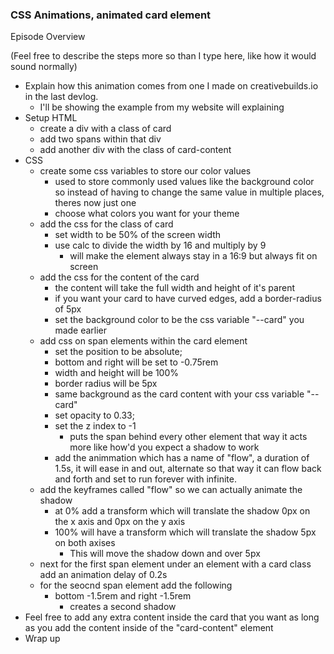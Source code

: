 ### CSS Animations, animated card element

Episode Overview

(Feel free to describe the steps more so than I type here, like how it would sound normally)

- Explain how this animation comes from one I made on creativebuilds.io in the last devlog.
  - I'll be showing the example from my website will explaining
- Setup HTML
  - create a div with a class of card
  - add two spans within that div
  - add another div with the class of card-content
- CSS
  - create some css variables to store our color values
    - used to store commonly used values like the background color so instead of having to change the same value in multiple places, theres now just one
    - choose what colors you want for your theme
  - add the css for the class of card
    - set width to be 50% of the screen width
    - use calc to divide the width by 16 and multiply by 9
      - will make the element always stay in a 16:9 but always fit on screen
  - add the css for the content of the card
    - the content will take the full width and height of it's parent
    - if you want your card to have curved edges, add a border-radius of 5px
    - set the background color to be the css variable "--card" you made earlier
  - add css on span elements within the card element
    - set the position to be absolute;
    - bottom and right will be set to -0.75rem
    - width and height will be 100%
    - border radius will be 5px
    - same background as the card content with your css variable "--card"
    - set opacity to 0.33;
    - set the z index to -1
      - puts the span behind every other element that way it acts more like how'd you expect a shadow to work
    - add the animmation which has a name of "flow", a duration of 1.5s, it will ease in and out, alternate so that way it can flow back and forth and set to run forever with infinite.
  - add the keyframes called "flow" so we can actually animate the shadow
    - at 0% add a transform which will translate the shadow 0px on the x axis and 0px on the y axis
    - 100% will have a transform which will translate the shadow 5px on both axises
      - This will move the shadow down and over 5px
  - next for the first span element under an element with a card class add an animation delay of 0.2s
  - for the seocnd span element add the following
    - bottom -1.5rem and right -1.5rem
      - creates a second shadow
- Feel free to add any extra content inside the card that you want as long as you add the content inside of the "card-content" element
- Wrap up
    
  